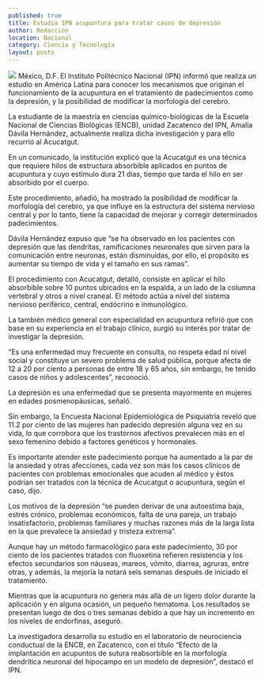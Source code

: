 ```yaml
---
published: true
title: Estudia IPN acupuntura para tratar casos de depresión
author: Redacción
location: Nacional
category: Ciencia y Tecnología
layout: posts
---
```


![](http://i.imgur.com/Qi6J16nm.jpg)
México, D.F. El Instituto Politécnico Nacional (IPN) informó que realiza un estudio en América Latina para conocer los mecanismos que originan el funcionamiento de la acupuntura en el tratamiento de padecimientos como la depresión, y la posibilidad de modificar la morfología del cerebro.

La estudiante de la maestría en ciencias químico-biológicas de la Escuela Nacional de Ciencias Biológicas (ENCB), unidad Zacatenco del IPN, Amalia Dávila Hernández, actualmente realiza dicha investigación y para ello recurrió al Acucatgut.

En un comunicado, la institución explicó que la Acucatgut es una técnica que requiere hilos de estructura absorbible aplicados en puntos de acupuntura y cuyo estímulo dura 21 días, tiempo que tarda el hilo en ser absorbido por el cuerpo.

Este procedimiento, añadió, ha mostrado la posibilidad de modificar la morfología del cerebro, ya que influye en la estructura del sistema nervioso central y por lo tanto, tiene la capacidad de mejorar y corregir determinados padecimientos.

Dávila Hernández expuso que “se ha observado en los pacientes con depresión que las dendritas, ramificaciones neuronales que sirven para la comunicación entre neuronas, están disminuidas, por ello, el propósito es aumentar su tiempo de vida y el tamaño en sus ramas”.

El procedimiento con Acucatgut, detalló, consiste en aplicar el hilo absorbible sobre 10 puntos ubicados en la espalda, a un lado de la columna vertebral y otros a nivel craneal. El método actúa a nivel del sistema nervioso periférico, central, endócrino e inmunológico.

La también médico general con especialidad en acupuntura refirió que con base en su experiencia en el trabajo clínico, surgió su interés por tratar de investigar la depresión.

“Es una enfermedad muy frecuente en consulta, no respeta edad ni nivel social y constituye un severo problema de salud pública, porque afecta de 12 a 20 por ciento a personas de entre 18 y 65 años, sin embargo, he tenido casos de niños y adolescentes”, reconoció.

La depresión es una enfermedad que se presenta mayormente en mujeres en edades posmenopáusicas, señaló.

Sin embargo, la Encuesta Nacional Epidemiológica de Psiquiatría reveló que 11.2 por ciento de las mujeres han padecido depresión alguna vez en su vida, lo que corrobora que los trastornos afectivos prevalecen más en el sexo femenino debido a factores genéticos y hormonales.

Es importante atender este padecimiento porque ha aumentado a la par de la ansiedad y otras afecciones, cada vez son más los casos clínicos de pacientes con problemas emocionales que acuden al médico y éstos podrían ser tratados con la técnica de Acucatgut o acupuntura, según el caso, dijo.

Los motivos de la depresión “se pueden derivar de una autoestima baja, estrés crónico, problemas económicos, falta de una pareja, un trabajo insatisfactorio, problemas familiares y muchas razones más de la larga lista en la que prevalece la ansiedad y tristeza extrema”.

Aunque hay un método farmacológico para este padecimiento, 30 por ciento de los pacientes tratados con fluoxetina refieren resistencia y los efectos secundarios son náuseas, mareos, vómito, diarrea, agruras, entre otras, y además, la mejoría la notará seis semanas después de iniciado el tratamiento.

Mientras que la acupuntura no genera más allá de un ligero dolor durante la aplicación y en alguna ocasión, un pequeño hematoma. Los resultados se presentan luego de dos o tres semanas debido a que hay un incremento en los niveles de endorfinas, aseguró.

La investigadora desarrolla su estudio en el laboratorio de neurociencia conductual de la ENCB, en Zacatenco, con el título “Efecto de la implantación en acupuntos de sutura reabsorbible en la morfología dendrítica neuronal del hipocampo en un modelo de depresión”, destacó el IPN.
